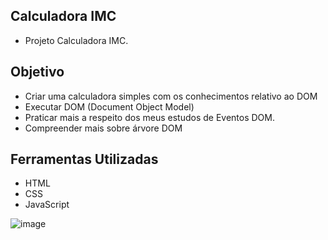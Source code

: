 
## Calculadora IMC

-  Projeto Calculadora IMC.




## Objetivo

 - Criar uma calculadora simples com os conhecimentos relativo ao DOM
 - Executar DOM (Document Object Model)
 - Praticar mais a respeito dos meus estudos de Eventos DOM.
 - Compreender mais sobre árvore DOM
 
 


## Ferramentas Utilizadas

* HTML
* CSS
* JavaScript



![image](https://user-images.githubusercontent.com/42776591/168824466-c6f7ad81-696a-45cb-af99-643a80827b0f.png)
